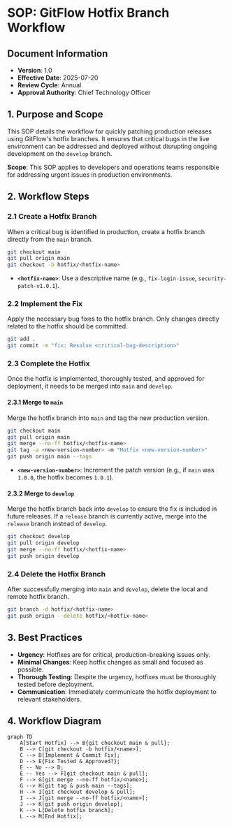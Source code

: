 # SOP: GitFlow Hotfix Branch Workflow

## Document Information
- **Version**: 1.0
- **Effective Date**: 2025-07-20
- **Review Cycle**: Annual
- **Approval Authority**: Chief Technology Officer

## 1. Purpose and Scope

This SOP details the workflow for quickly patching production releases using GitFlow's hotfix branches. It ensures that critical bugs in the live environment can be addressed and deployed without disrupting ongoing development on the `develop` branch.

**Scope**: This SOP applies to developers and operations teams responsible for addressing urgent issues in production environments.

## 2. Workflow Steps

### 2.1 Create a Hotfix Branch

When a critical bug is identified in production, create a hotfix branch directly from the `main` branch.

```bash
git checkout main
git pull origin main
git checkout -b hotfix/<hotfix-name>
```

- **`<hotfix-name>`**: Use a descriptive name (e.g., `fix-login-issue`, `security-patch-v1.0.1`).

### 2.2 Implement the Fix

Apply the necessary bug fixes to the hotfix branch. Only changes directly related to the hotfix should be committed.

```bash
git add .
git commit -m "fix: Resolve <critical-bug-description>"
```

### 2.3 Complete the Hotfix

Once the hotfix is implemented, thoroughly tested, and approved for deployment, it needs to be merged into `main` and `develop`.

#### 2.3.1 Merge to `main`

Merge the hotfix branch into `main` and tag the new production version.

```bash
git checkout main
git pull origin main
git merge --no-ff hotfix/<hotfix-name>
git tag -a <new-version-number> -m "Hotfix <new-version-number>"
git push origin main --tags
```

- **`<new-version-number>`**: Increment the patch version (e.g., if `main` was `1.0.0`, the hotfix becomes `1.0.1`).

#### 2.3.2 Merge to `develop`

Merge the hotfix branch back into `develop` to ensure the fix is included in future releases. If a `release` branch is currently active, merge into the `release` branch instead of `develop`.

```bash
git checkout develop
git pull origin develop
git merge --no-ff hotfix/<hotfix-name>
git push origin develop
```

### 2.4 Delete the Hotfix Branch

After successfully merging into `main` and `develop`, delete the local and remote hotfix branch.

```bash
git branch -d hotfix/<hotfix-name>
git push origin --delete hotfix/<hotfix-name>
```

## 3. Best Practices

- **Urgency**: Hotfixes are for critical, production-breaking issues only.
- **Minimal Changes**: Keep hotfix changes as small and focused as possible.
- **Thorough Testing**: Despite the urgency, hotfixes must be thoroughly tested before deployment.
- **Communication**: Immediately communicate the hotfix deployment to relevant stakeholders.

## 4. Workflow Diagram

```mermaid
graph TD
    A[Start Hotfix] --> B{git checkout main & pull};
    B --> C[git checkout -b hotfix/<name>];
    C --> D[Implement & Commit Fix];
    D --> E{Fix Tested & Approved?};
    E -- No --> D;
    E -- Yes --> F[git checkout main & pull];
    F --> G[git merge --no-ff hotfix/<name>];
    G --> H[git tag & push main --tags];
    H --> I[git checkout develop & pull];
    I --> J[git merge --no-ff hotfix/<name>];
    J --> K[git push origin develop];
    K --> L[Delete hotfix branch];
    L --> M[End Hotfix];
```
